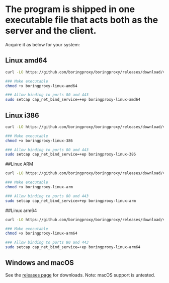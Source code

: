 # The program is shipped in one executable file that acts both as the server and the client.

Acquire it as below for your system:

## Linux amd64
```bash
curl -LO https://github.com/boringproxy/boringproxy/releases/download/v0.5.0/boringproxy-linux-amd64d

### Make executable
chmod +x boringproxy-linux-amd64

### Allow binding to ports 80 and 443
sudo setcap cap_net_bind_service=+ep boringproxy-linux-amd64
```

## Linux i386
```bash
curl -LO https://github.com/boringproxy/boringproxy/releases/download/v0.5.0/boringproxy-linux-386

### Make executable
chmod +x boringproxy-linux-386

### Allow binding to ports 80 and 443
sudo setcap cap_net_bind_service=+ep boringproxy-linux-386
```
##Linux ARM
```bash
curl -LO https://github.com/boringproxy/boringproxy/releases/download/v0.5.0/boringproxy-linux-arm

### Make executable
chmod +x boringproxy-linux-arm

### Allow binding to ports 80 and 443
sudo setcap cap_net_bind_service=+ep boringproxy-linux-arm
```
##Linux arm64
```bash
curl -LO https://github.com/boringproxy/boringproxy/releases/download/v0.5.0/boringproxy-linux-arm64

### Make executable
chmod +x boringproxy-linux-arm64

### Allow binding to ports 80 and 443
sudo setcap cap_net_bind_service=+ep boringproxy-linux-arm64
```
## Windows and macOS
See the <a href="https://github.com/boringproxy/boringproxy/releases">releases page</a> for downloads.
Note: macOS support is untested. 

